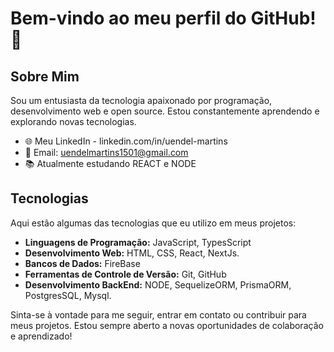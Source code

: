 # Bem-vindo ao meu perfil do GitHub! 👋

## Sobre Mim

Sou um entusiasta da tecnologia apaixonado por programação, desenvolvimento web e open source. Estou constantemente aprendendo e explorando novas tecnologias.

- 🌐 Meu LinkedIn - linkedin.com/in/uendel-martins
- 📧 Email: uendelmartins1501@gmail.com
- 📚 Atualmente estudando REACT e NODE

## Tecnologias

Aqui estão algumas das tecnologias que eu utilizo em meus projetos:

- **Linguagens de Programação:** JavaScript, TypesScript
- **Desenvolvimento Web:** HTML, CSS, React, NextJs.
- **Bancos de Dados:** FireBase
- **Ferramentas de Controle de Versão:** Git, GitHub
- **Desenvolvimento BackEnd:** NODE, SequelizeORM, PrismaORM, PostgresSQL, Mysql.



Sinta-se à vontade para me seguir, entrar em contato ou contribuir para meus projetos. Estou sempre aberto a novas oportunidades de colaboração e aprendizado!


